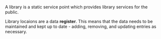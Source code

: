A library is a static service point which provides library services for the public.

Library locaions are a data **register**. This means that the data needs to be maintained and kept up to date - adding, removing, and updating entries as necessary.
